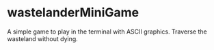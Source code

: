 # wastelanderMiniGame
A simple game to play in the terminal with ASCII graphics. Traverse the wasteland without dying.
